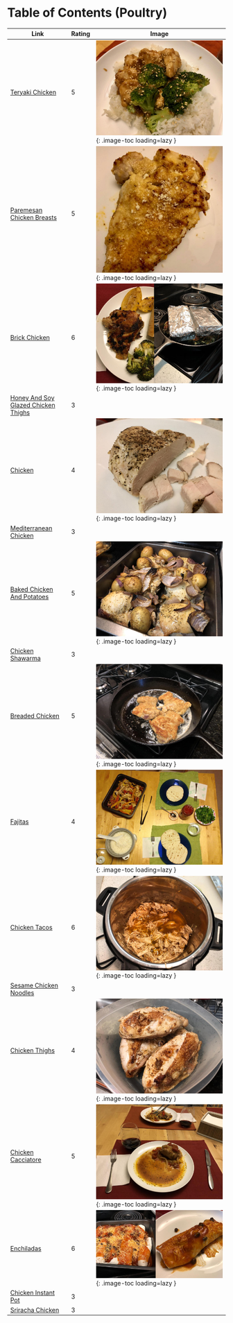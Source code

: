 # Table of Contents (Poultry)

| Link | Rating | Image |
| -- | -- | -- |
| [Teryaki Chicken](../teryaki_chicken) | 5 | ![teryaki_chicken.jpeg](./teryaki_chicken.jpeg){: .image-toc loading=lazy } |
| [Paremesan Chicken Breasts](../paremesan_chicken_breasts) | 5 | ![paremesan_chicken_breasts.jpeg](./paremesan_chicken_breasts.jpeg){: .image-toc loading=lazy } |
| [Brick Chicken](../brick_chicken) | 6 | ![brick_chicken.jpg](./brick_chicken.jpg){: .image-toc loading=lazy } |
| [Honey And Soy Glazed Chicken Thighs](../honey_and_soy_glazed_chicken_thighs) | 3 | <!-- TODO: Capture image --> |
| [Chicken](../chicken) | 4 | ![chicken.jpg](./chicken.jpg){: .image-toc loading=lazy } |
| [Mediterranean Chicken](../mediterranean_chicken) | 3 | <!-- TODO: Capture image --> |
| [Baked Chicken And Potatoes](../baked_chicken_and_potatoes) | 5 | ![baked_chicken_and_potatoes.jpeg](./baked_chicken_and_potatoes.jpeg){: .image-toc loading=lazy } |
| [Chicken Shawarma](../chicken_shawarma) | 3 | <!-- TODO: Capture image --> |
| [Breaded Chicken](../breaded_chicken) | 5 | ![breaded_chicken.jpeg](./breaded_chicken.jpeg){: .image-toc loading=lazy } |
| [Fajitas](../fajitas) | 4 | ![fajitas.jpg](./fajitas.jpg){: .image-toc loading=lazy } |
| [Chicken Tacos](../chicken_tacos) | 6 | ![chicken_tacos.jpeg](./chicken_tacos.jpeg){: .image-toc loading=lazy } |
| [Sesame Chicken Noodles](../sesame_chicken_noodles) | 3 | <!-- TODO: Capture image --> |
| [Chicken Thighs](../chicken_thighs) | 4 | ![chicken_thighs.jpeg](./chicken_thighs.jpeg){: .image-toc loading=lazy } |
| [Chicken Cacciatore](../chicken_cacciatore) | 5 | ![chicken_cacciatore.jpg](./chicken_cacciatore.jpg){: .image-toc loading=lazy } |
| [Enchiladas](../enchiladas) | 6 | ![enchiladas.jpg](./enchiladas.jpg){: .image-toc loading=lazy } |
| [Chicken Instant Pot](../chicken_instant_pot) | 3 | <!-- TODO: Capture image --> |
| [Sriracha Chicken](../sriracha_chicken) | 3 | <!-- TODO: Capture image --> |